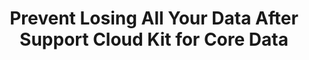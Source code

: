 ---
layout: post
title: 'Prevent Losing All Your Data After Support Cloud Kit for Core Data'
categories: [iOS dev]
tag: [swift, core data, cloud kit]
---